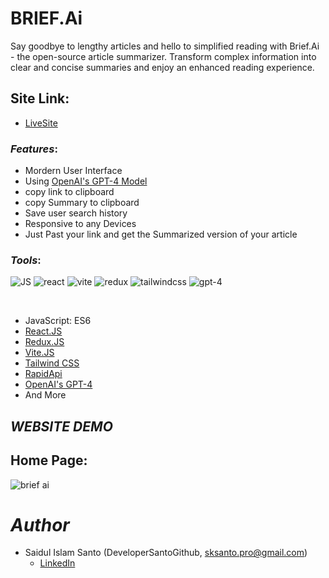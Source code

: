 # BRIEF.Ai
Say goodbye to lengthy articles and hello to simplified reading with Brief.Ai - the open-source article summarizer. Transform complex information into clear and concise summaries and enjoy an enhanced reading experience.

## Site Link:
- [LiveSite](https://briefai.netlify.app)

### *Features*:


* Mordern User Interface
* Using [OpenAI's GPT-4 Model](https://openai.com/research/gpt-4)
* copy link to clipboard
* copy Summary to clipboard
* Save user search history 
* Responsive to any Devices
* Just Past your link and get the Summarized version of your article


### *Tools*:
![JS](https://user-images.githubusercontent.com/72430572/229429377-df0ad5ec-d747-402a-8258-2be5360fae86.png)
![react](https://user-images.githubusercontent.com/72430572/229426819-a1d5fd4a-02a6-43df-b66c-7e4a66e68f09.png)
![vite](https://user-images.githubusercontent.com/72430572/229428291-e2026193-5559-4bb9-a603-66fcd9bd698b.png)
![redux](https://user-images.githubusercontent.com/72430572/235615344-1d56a1e0-0347-4783-9b3b-45f6b416b78e.png)
![tailwindcss](https://user-images.githubusercontent.com/72430572/235615751-fd222b66-0b03-4f6c-913e-4b0e0ebb87bf.png)
![gpt-4](https://github.com/DeveloperSantoGithub/BRIEF.Ai/assets/72430572/0b186943-09e2-469e-80a5-3b94a593e83f)

</br>


* JavaScript: ES6 
* [React.JS](https://react.dev/) 
* [Redux.JS](https://redux.js.org/)
* [Vite.JS](https://vitejs.dev/)
* [Tailwind CSS](https://tailwindcss.com/)
* [RapidApi](https://rapidapi.com/)
* [OpenAI's GPT-4](https://openai.com/research/gpt-4)
* And More


## *WEBSITE DEMO*

## Home Page:
![brief ai](https://github.com/DeveloperSantoGithub/BRIEF.Ai/assets/72430572/613fef5d-b5a9-4c6f-8d7f-6af119ab389a)


# *Author*

* Saidul Islam Santo (DeveloperSantoGithub, sksanto.pro@gmail.com)
  - [LinkedIn](https://www.linkedin.com/in/saidul-islam-santo/)
